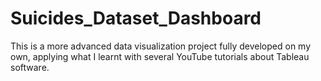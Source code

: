 # Suicides_Dataset_Dashboard
This is a more advanced data visualization project fully developed on my own, applying what I learnt with several YouTube tutorials about Tableau software.
